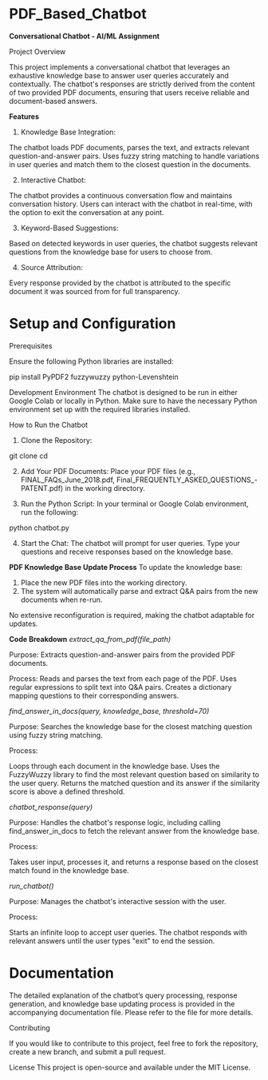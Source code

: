 # PDF_Based_Chatbot

**Conversational Chatbot - AI/ML Assignment**

Project Overview

This project implements a conversational chatbot that leverages an exhaustive knowledge base to answer user queries accurately and contextually. The chatbot's responses are strictly derived from the content of two provided PDF documents, ensuring that users receive reliable and document-based answers.

**Features**
1. Knowledge Base Integration:

The chatbot loads PDF documents, parses the text, and extracts relevant question-and-answer pairs.
Uses fuzzy string matching to handle variations in user queries and match them to the closest question in the documents.

2. Interactive Chatbot:

The chatbot provides a continuous conversation flow and maintains conversation history.
Users can interact with the chatbot in real-time, with the option to exit the conversation at any point.

3. Keyword-Based Suggestions:

Based on detected keywords in user queries, the chatbot suggests relevant questions from the knowledge base for users to choose from.

4. Source Attribution:

Every response provided by the chatbot is attributed to the specific document it was sourced from for full transparency.

# Setup and Configuration

Prerequisites

Ensure the following Python libraries are installed:

pip install PyPDF2 fuzzywuzzy python-Levenshtein

Development Environment
The chatbot is designed to be run in either Google Colab or locally in Python. Make sure to have the necessary Python environment set up with the required libraries installed.

How to Run the Chatbot

1. Clone the Repository:

git clone <repository-url>
cd <repository-name>

2. Add Your PDF Documents: Place your PDF files (e.g., FINAL_FAQs_June_2018.pdf, Final_FREQUENTLY_ASKED_QUESTIONS_-PATENT.pdf) in the working directory.

3. Run the Python Script: In your terminal or Google Colab environment, run the following:

python chatbot.py

4. Start the Chat: The chatbot will prompt for user queries. Type your questions and receive responses based on the knowledge base.

**PDF Knowledge Base Update Process**
To update the knowledge base:

1. Place the new PDF files into the working directory.
2. The system will automatically parse and extract Q&A pairs from the new documents when re-run.

No extensive reconfiguration is required, making the chatbot adaptable for updates.

**Code Breakdown**
*extract_qa_from_pdf(file_path)*

Purpose: Extracts question-and-answer pairs from the provided PDF documents.

Process:
Reads and parses the text from each page of the PDF.
Uses regular expressions to split text into Q&A pairs.
Creates a dictionary mapping questions to their corresponding answers.

*find_answer_in_docs(query, knowledge_base, threshold=70)*

Purpose: Searches the knowledge base for the closest matching question using fuzzy string matching.

Process:

Loops through each document in the knowledge base.
Uses the FuzzyWuzzy library to find the most relevant question based on similarity to the user query.
Returns the matched question and its answer if the similarity score is above a defined threshold.

*chatbot_response(query)*

Purpose: Handles the chatbot's response logic, including calling find_answer_in_docs to fetch the relevant answer from the knowledge base.

Process:

Takes user input, processes it, and returns a response based on the closest match found in the knowledge base.

*run_chatbot()*

Purpose: Manages the chatbot's interactive session with the user.

Process:

Starts an infinite loop to accept user queries.
The chatbot responds with relevant answers until the user types "exit" to end the session.

# Documentation

The detailed explanation of the chatbot’s query processing, response generation, and knowledge base updating process is provided in the accompanying documentation file. Please refer to the file for more details.

Contributing

If you would like to contribute to this project, feel free to fork the repository, create a new branch, and submit a pull request.

License
This project is open-source and available under the MIT License.
